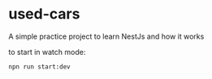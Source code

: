 # used-cars
A simple practice project to learn NestJs and how it works

to start in watch mode:
```bash
npn run start:dev
```
